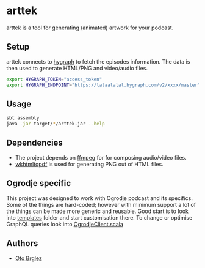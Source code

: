 # arttek

arttek is a tool for generating (animated) artwork for your podcast.

## Setup

arttek connects to [hygraph] to fetch the episodes information. 
The data is then used to generate HTML/PNG and video/audio files.

```bash
export HYGRAPH_TOKEN="access_token"
export HYGRAPH_ENDPOINT="https://lalaalalal.hygraph.com/v2/xxxx/master"
````

## Usage

```bash
sbt assembly
java -jar target/*/arttek.jar --help
```

[hygraph]: https://hygraph.com/

## Dependencies

- The project depends on [ffmpeg](https://ffmpeg.org/) for for composing audio/video files.
- [wkhtmltopdf](https://wkhtmltopdf.org/) is used for generating PNG out of HTML files.


## Ogrodje specific

This project was designed to work with Ogrodje podcast and its specifics. Some of the things are hard-coded; 
however with minimum support a lot of the things can be made more generic and reusable. 
Good start is to look into [templates](templates/) folder and start customisation there. 
To change or optimise GraphQL queries look into [OgrodjeClient.scala](src/main/scala/com/pinkstack/arttek/OgrodjeClient.scala)


## Authors

- [Oto Brglez](https://twitter.com/otobrglez)
